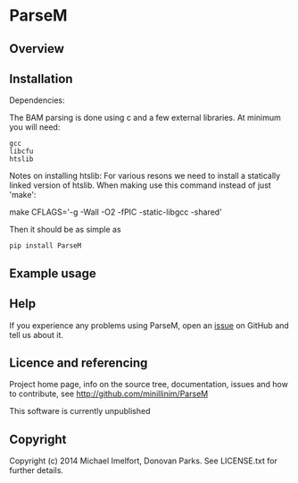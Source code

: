 # ParseM

## Overview

## Installation

Dependencies:

The BAM parsing is done using c and a few external libraries. At minimum you will need:

    gcc
    libcfu
    htslib

Notes on installing htslib:
For various resons we need to install a statically linked version of htslib. When making use this command instead of just 'make':

make CFLAGS='-g -Wall -O2 -fPIC -static-libgcc -shared'

Then it should be as simple as

    pip install ParseM

## Example usage

## Help

If you experience any problems using ParseM, open an [issue](https://github.com/minillinim/ParseM/issues) on GitHub and tell us about it.

## Licence and referencing

Project home page, info on the source tree, documentation, issues and how to contribute, see http://github.com/minillinim/ParseM

This software is currently unpublished

## Copyright

Copyright (c) 2014 Michael Imelfort, Donovan Parks. See LICENSE.txt for further details.
